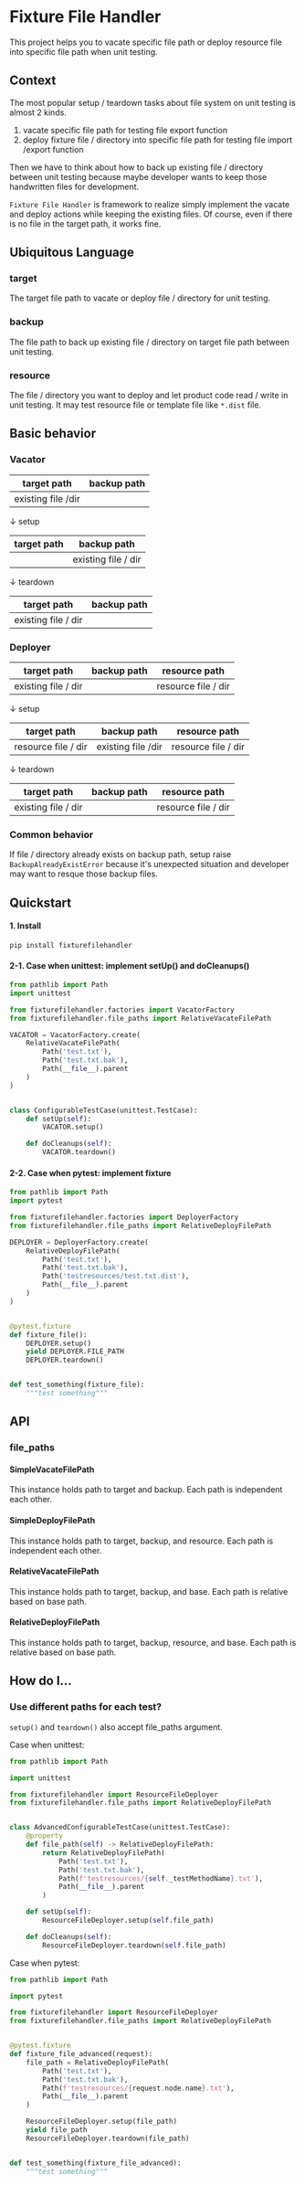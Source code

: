 # Fixture File Handler

This project helps you to vacate specific file path or deploy resource file into specific file path when unit testing.

## Context

The most popular setup / teardown tasks about file system on unit testing is
almost 2 kinds.

1. vacate specific file path for testing file export function
2. deploy fixture file / directory into specific file path for testing file import /export function

Then we have to think about how to back up existing file / directory between unit testing
because maybe developer wants to keep those handwritten files for development.

`Fixture File Handler` is framework to realize simply implement
the vacate and deploy actions while keeping the existing files.
Of course, even if there is no file in the target path, it works fine.

## Ubiquitous Language

### target

The target file path to vacate or deploy file / directory for unit testing.

### backup

The file path to back up existing file / directory on target file path between unit testing.

### resource

The file / directory you want to deploy and let product code read / write in unit testing.
It may test resource file or template file like `*.dist` file.

## Basic behavior

### Vacator

target path|backup path
---|---
existing file /dir|&nbsp;

↓ setup

target path|backup path
---|---
&nbsp;|existing file / dir

↓ teardown

target path|backup path
---|---
existing file / dir|&nbsp;


### Deployer

target path|backup path|resource path
---|---|---
existing file / dir|&nbsp;|resource file / dir

↓ setup

target path|backup path|resource path
---|---|---
resource file / dir|existing file /dir|resource file / dir

↓ teardown

target path|backup path|resource path
---|---|---
existing file / dir|&nbsp;|resource file / dir


### Common behavior

If file / directory already exists on backup path,
setup raise `BackupAlreadyExistError`
because it's unexpected situation and developer may want to resque those backup files.

## Quickstart

#### 1. Install
`pip install fixturefilehandler`

#### 2-1. Case when unittest: implement setUp() and doCleanups()

```python
from pathlib import Path
import unittest

from fixturefilehandler.factories import VacatorFactory
from fixturefilehandler.file_paths import RelativeVacateFilePath

VACATOR = VacatorFactory.create(
    RelativeVacateFilePath(
        Path('test.txt'),
        Path('test.txt.bak'),
        Path(__file__).parent
    )
)


class ConfigurableTestCase(unittest.TestCase):
    def setUp(self):
        VACATOR.setup()

    def doCleanups(self):
        VACATOR.teardown()
```

#### 2-2. Case when pytest: implement fixture

```python
from pathlib import Path
import pytest

from fixturefilehandler.factories import DeployerFactory
from fixturefilehandler.file_paths import RelativeDeployFilePath

DEPLOYER = DeployerFactory.create(
    RelativeDeployFilePath(
        Path('test.txt'),
        Path('test.txt.bak'),
        Path('testresources/test.txt.dist'),
        Path(__file__).parent
    )
)


@pytest.fixture
def fixture_file():
    DEPLOYER.setup()
    yield DEPLOYER.FILE_PATH
    DEPLOYER.teardown()


def test_something(fixture_file):
    """test something"""
```

## API

### file_paths

#### SimpleVacateFilePath

This instance holds path to target and backup.
Each path is independent each other.

#### SimpleDeployFilePath

This instance holds path to target, backup, and resource.
Each path is independent each other.

#### RelativeVacateFilePath

This instance holds path to target, backup, and base.
Each path is relative based on base path.

#### RelativeDeployFilePath

This instance holds path to target, backup, resource, and base.
Each path is relative based on base path.

## How do I...

### Use different paths for each test?

`setup()` and `teardown()` also accept file_paths argument.

Case when unittest:

```python
from pathlib import Path

import unittest

from fixturefilehandler import ResourceFileDeployer
from fixturefilehandler.file_paths import RelativeDeployFilePath


class AdvancedConfigurableTestCase(unittest.TestCase):
    @property
    def file_path(self) -> RelativeDeployFilePath:
        return RelativeDeployFilePath(
            Path('test.txt'),
            Path('test.txt.bak'),
            Path(f'testresources/{self._testMethodName}.txt'),
            Path(__file__).parent
        )

    def setUp(self):
        ResourceFileDeployer.setup(self.file_path)

    def doCleanups(self):
        ResourceFileDeployer.teardown(self.file_path)
```

Case when pytest:

```python
from pathlib import Path

import pytest

from fixturefilehandler import ResourceFileDeployer
from fixturefilehandler.file_paths import RelativeDeployFilePath


@pytest.fixture
def fixture_file_advanced(request):
    file_path = RelativeDeployFilePath(
        Path('test.txt'),
        Path('test.txt.bak'),
        Path(f'testresources/{request.node.name}.txt'),
        Path(__file__).parent
    )

    ResourceFileDeployer.setup(file_path)
    yield file_path
    ResourceFileDeployer.teardown(file_path)


def test_something(fixture_file_advanced):
    """test something"""
```
